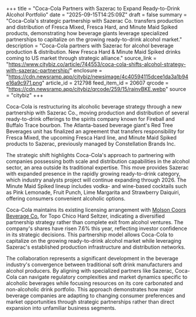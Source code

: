+++
title = "Coca-Cola Partners with Sazerac to Expand Ready-to-Drink Alcohol Portfolio"
date = "2025-09-15T14:25:09Z"
draft = false
summary = "Coca-Cola's strategic partnership with Sazerac Co. transfers production and distribution of Fresca Mixed, Fresca Hard, and Minute Maid Spiked products, demonstrating how beverage giants leverage specialized partnerships to capitalize on the growing ready-to-drink alcohol market."
description = "Coca-Cola partners with Sazerac for alcohol beverage production & distribution. New Fresca Hard & Minute Maid Spiked drinks coming to US market through strategic alliance."
source_link = "https://www.citybiz.co/article/744553/coca-cola-shifts-alcohol-strategy-with-sazerac-partnership/"
enclosure = "https://cdn.newsramp.app/citybiz/newsimage/4c40594115dcee1da3a1b94e16a9c971.png"
article_id = 212798
feed_item_id = 20607
qrcode = "https://cdn.newsramp.app/citybiz/qrcode/259/15/rainvBKE.webp"
source = "citybiz"
+++

<p>Coca-Cola is restructuring its alcoholic beverage strategy through a new partnership with Sazerac Co., moving production and distribution of several ready-to-drink offerings to the spirits company known for Fireball and Buffalo Trace bourbon. The Atlanta-based beverage giant's Red Tree Beverages unit has finalized an agreement that transfers responsibility for Fresca Mixed, the upcoming Fresca Hard line, and Minute Maid Spiked products to Sazerac, previously managed by Constellation Brands Inc.</p><p>The strategic shift highlights Coca-Cola's approach to partnering with companies possessing both scale and distribution capabilities in the alcohol sector, an area outside its traditional expertise. This move provides Sazerac with expanded presence in the rapidly growing ready-to-drink category, which industry analysts project will continue expanding through 2026. The Minute Maid Spiked lineup includes vodka- and wine-based cocktails such as Pink Lemonade, Fruit Punch, Lime Margarita and Strawberry Daiquiri, offering consumers convenient alcoholic options.</p><p>Coca-Cola maintains its existing licensing arrangement with <a href="https://www.molsoncoors.com" rel="nofollow" target="_blank">Molson Coors Beverage Co.</a> for Topo Chico Hard Seltzer, indicating a diversified partnership strategy rather than complete exit from alcohol ventures. The company's shares have risen 7.6% this year, reflecting investor confidence in its strategic decisions. This partnership model allows Coca-Cola to capitalize on the growing ready-to-drink alcohol market while leveraging Sazerac's established production infrastructure and distribution networks.</p><p>The collaboration represents a significant development in the beverage industry's convergence between traditional soft drink manufacturers and alcohol producers. By aligning with specialized partners like Sazerac, Coca-Cola can navigate regulatory complexities and market dynamics specific to alcoholic beverages while focusing resources on its core carbonated and non-alcoholic drink portfolio. This approach demonstrates how major beverage companies are adapting to changing consumer preferences and market opportunities through strategic partnerships rather than direct expansion into unfamiliar business segments.</p>